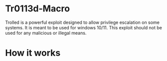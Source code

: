 # Tr0113d-Macro
Trolled is a powerful exploit designed to allow privilege escalation on some systems. It is meant to be used for windows 10/11. This exploit should not be used for any malicious or illegal means.

# How it works
